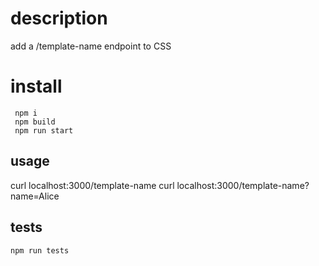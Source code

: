 # description

 add a /template-name endpoint to CSS 


# install

```
 npm i
 npm build
 npm run start
 ```
## usage 

 curl localhost:3000/template-name
 curl localhost:3000/template-name?name=Alice



## tests 

 `npm run tests`

